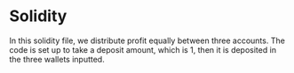 # Solidity
In this solidity file, we distribute profit equally between three accounts. The code is set up to take a deposit amount, which is 1,
then it is deposited in the three wallets inputted. 
